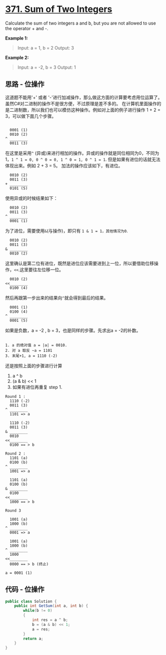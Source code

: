# [371. Sum of Two Integers](https://leetcode.com/problems/sum-of-two-integers/)

Calculate the sum of two integers a and b, but you are not allowed to use the operator + and -.

**Example 1:**

> Input: a = 1, b = 2
> Output: 3

**Example 2:**

> Input: a = -2, b = 3
> Output: 1

## 思路 - 位操作

这道题不能用'+' 或者 '-'进行加减操作，那么做这方面的计算要考虑用位运算了。虽然C#对二进制的操作不是很方便，不过原理是差不多的。
在计算机里面操作的是二进制数，所以我们也可以模仿这种操作。例如对上面的例子进行操作 1 + 2 = 3，可以做下面几个步骤。

```text

  0001 (1)
  0010 (2)
^ ________
  0011 (3)
```

在这里是采用`^` (异或)来进行相加的操作。异或的操作就是同位相同为0，不同为1，`1 ^ 1 = 0, 0 ^ 0 = 0, 1 ^ 0 = 1, 0 ^ 1 = 1`. 但是如果有进位的话就无法体现出来。例如 2 + 3 = 5。 加法的操作应该如下，有进位。

```text
  0010 (2)
  0011 (3)
+ ________
  0101 (5)
```

使用异或的时候结果如下：

```text
  0010 (2)
  0011 (3)
^ ________
  0001 (1)
```

为了进位，需要使用`&`(与操作)，即只有 `1 & 1 = 1，其他情况为0`.

```text
  0010 (2)
  0011 (3)
& ________
  0010 (2)
```

这里确认是第二位有进位，既然是进位应该需要进到上一位，所以要借助位移操作，`<<`.这里要往左位移一位。

```text
  0010 (2)
<<________
  0100 (4)
```

然后再跟第一步出来的结果向`^`就会得到最后的结果。

```text
  0001 (1)
  0100 (4)
^ ________
  0001 (5)
```

如果是负数，a = -2 , b = 3，也是同样的步骤。先求出a = -2的补数。

```text

1. a 的绝对值 a = |a| = 0010.
2. 对 a 取反 ~a = 1101
3. 末尾+1, a = 1110 (-2)
```

还是按照上面的步骤进行计算

1. a ^ b
2. (a & b) << 1
3. 如果有进位再重复 step 1.

```text
Round 1 :
  1110 (-2)
  0011 (3)
^ ________
  1101 => a

  1110 (-2)
  0011 (3)
& ________
  0010
<<________
  0100 == > b

Round 2 :
  1101 (a)
  0100 (b)
^ ________
  1001 => a

  1101 (a)
  0100 (b)
& ________
  0100
<<________
  1000 == > b

Round 3

  1001 (a)
  1000 (b)
^ ________
  0001 => a

  1001 (a)
  1000 (b)
^ ________
  1000
<<________
  0000 == > b (终止)

a = 0001 (1)
```

## 代码 - 位操作

```csharp
public class Solution {
    public int GetSum(int a, int b) {
        while(b != 0)
        {
            int res = a ^ b;
            b = (a & b) << 1;
            a = res;
        }
        return a;
    }
}
```
